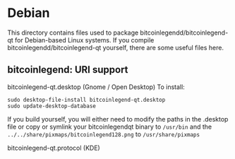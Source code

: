 
Debian
====================
This directory contains files used to package bitcoinlegendd/bitcoinlegend-qt
for Debian-based Linux systems. If you compile bitcoinlegendd/bitcoinlegend-qt yourself, there are some useful files here.

## bitcoinlegend: URI support ##


bitcoinlegend-qt.desktop  (Gnome / Open Desktop)
To install:

	sudo desktop-file-install bitcoinlegend-qt.desktop
	sudo update-desktop-database

If you build yourself, you will either need to modify the paths in
the .desktop file or copy or symlink your bitcoinlegendqt binary to `/usr/bin`
and the `../../share/pixmaps/bitcoinlegend128.png` to `/usr/share/pixmaps`

bitcoinlegend-qt.protocol (KDE)


